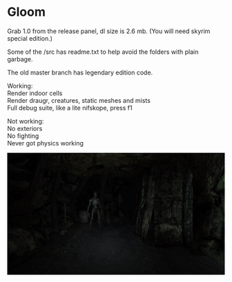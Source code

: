 # Gloom

Grab 1.0 from the release panel, dl size is 2.6 mb. (You will need skyrim special edition.)

Some of the /src has readme.txt to help avoid the folders with plain garbage.

The old master branch has legendary edition code.

Working:  
Render indoor cells  
Render draugr, creatures, static meshes and mists  
Full debug suite, like a lite nifskope, press f1

Not working:  
No exteriors  
No fighting  
Never got physics working

![preview](dark-sse_k3N7K33sa8.jpg)
